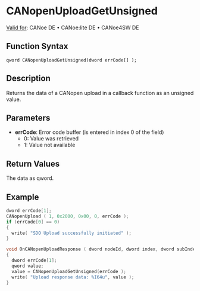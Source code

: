 # CANopenUploadGetUnsigned

[Valid for](../../../../Shared/FeatureAvailability.md): CANoe DE • CANoe:lite DE • CANoe4SW DE

## Function Syntax

```
qword CANopenUploadGetUnsigned(dword errCode[] );
```

## Description

Returns the data of a CANopen upload in a callback function as an unsigned value.

## Parameters

- **errCode**: Error code buffer (is entered in index 0 of the field)
  - 0: Value was retrieved
  - 1: Value not available

## Return Values

The data as qword.

## Example

```c
dword errCode[1];
CANopenUpload ( 1, 0x2000, 0x00, 0, errCode );
if (errCode[0] == 0)
{
  write( "SDO Upload successfully initiated" );
}

void OnCANopenUploadResponse ( dword nodeId, dword index, dword subIndex, dword size )
{
  dword errCode[1];
  qword value;
  value = CANopenUploadGetUnsigned(errCode );
  write( "Upload response data: %I64u", value );
}
```
